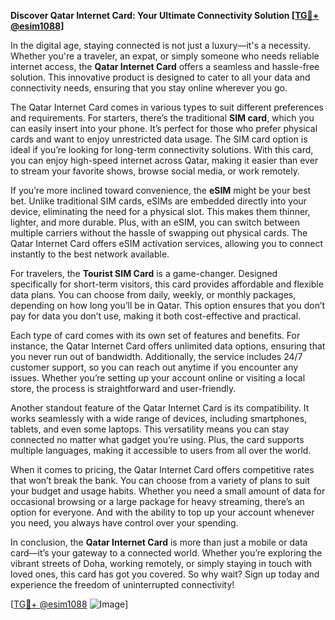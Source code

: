**Discover Qatar Internet Card: Your Ultimate Connectivity Solution [[TG💪+ @esim1088](https://t.me/s/esim1088)]**

In the digital age, staying connected is not just a luxury—it's a necessity. Whether you're a traveler, an expat, or simply someone who needs reliable internet access, the **Qatar Internet Card** offers a seamless and hassle-free solution. This innovative product is designed to cater to all your data and connectivity needs, ensuring that you stay online wherever you go.

The Qatar Internet Card comes in various types to suit different preferences and requirements. For starters, there’s the traditional **SIM card**, which you can easily insert into your phone. It’s perfect for those who prefer physical cards and want to enjoy unrestricted data usage. The SIM card option is ideal if you’re looking for long-term connectivity solutions. With this card, you can enjoy high-speed internet across Qatar, making it easier than ever to stream your favorite shows, browse social media, or work remotely.

If you’re more inclined toward convenience, the **eSIM** might be your best bet. Unlike traditional SIM cards, eSIMs are embedded directly into your device, eliminating the need for a physical slot. This makes them thinner, lighter, and more durable. Plus, with an eSIM, you can switch between multiple carriers without the hassle of swapping out physical cards. The Qatar Internet Card offers eSIM activation services, allowing you to connect instantly to the best network available.

For travelers, the **Tourist SIM Card** is a game-changer. Designed specifically for short-term visitors, this card provides affordable and flexible data plans. You can choose from daily, weekly, or monthly packages, depending on how long you’ll be in Qatar. This option ensures that you don’t pay for data you don’t use, making it both cost-effective and practical.

Each type of card comes with its own set of features and benefits. For instance, the Qatar Internet Card offers unlimited data options, ensuring that you never run out of bandwidth. Additionally, the service includes 24/7 customer support, so you can reach out anytime if you encounter any issues. Whether you’re setting up your account online or visiting a local store, the process is straightforward and user-friendly.

Another standout feature of the Qatar Internet Card is its compatibility. It works seamlessly with a wide range of devices, including smartphones, tablets, and even some laptops. This versatility means you can stay connected no matter what gadget you’re using. Plus, the card supports multiple languages, making it accessible to users from all over the world.

When it comes to pricing, the Qatar Internet Card offers competitive rates that won’t break the bank. You can choose from a variety of plans to suit your budget and usage habits. Whether you need a small amount of data for occasional browsing or a large package for heavy streaming, there’s an option for everyone. And with the ability to top up your account whenever you need, you always have control over your spending.

In conclusion, the **Qatar Internet Card** is more than just a mobile or data card—it’s your gateway to a connected world. Whether you’re exploring the vibrant streets of Doha, working remotely, or simply staying in touch with loved ones, this card has got you covered. So why wait? Sign up today and experience the freedom of uninterrupted connectivity! 

[[TG💪+ @esim1088](https://t.me/s/esim1088) ![Image](https://i.postimg.cc/Y0z9fWf4/image.png)]